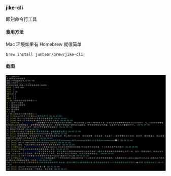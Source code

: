 ### jike-cli

即刻命令行工具

#### 食用方法

Mac 环境如果有 Homebrew 就很简单

```
brew install junbaor/brew/jike-cli
```

#### 截图

![screenshots-1](imgs/jike-cli-1.png)